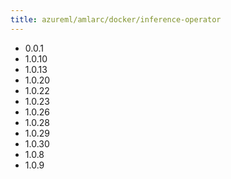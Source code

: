 ```yaml
---
title: azureml/amlarc/docker/inference-operator
---
```

- 0.0.1
- 1.0.10
- 1.0.13
- 1.0.20
- 1.0.22
- 1.0.23
- 1.0.26
- 1.0.28
- 1.0.29
- 1.0.30
- 1.0.8
- 1.0.9
